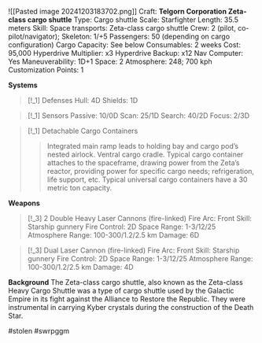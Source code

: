 ![[Pasted image 20241203183702.png]]
Craft: **Telgorn Corporation Zeta-class cargo shuttle**
Type: Cargo shuttle
Scale: Starfighter
Length: 35.5 meters
Skill: Space transports: Zeta-class cargo shuttle
Crew: 2 (pilot, co-pilot/navigator); Skeleton: 1/+5
Passengers: 50 (depending on cargo configuration)
Cargo Capacity: See below
Consumables: 2 weeks
Cost: 95,000
Hyperdrive Multiplier: x3
Hyperdrive Backup: x12
Nav Computer: Yes
Maneuverability: 1D+1
Space: 2
Atmosphere: 248; 700 kph
Customization Points: 1

**Systems**
> [!_1] Defenses
> Hull: 4D
> Shields: 1D

> [!_1] Sensors
> Passive: 10/0D
> Scan: 25/1D
> Search: 40/2D
> Focus: 2/3D

> [!_1] Detachable Cargo Containers
> > Integrated main ramp leads to holding bay and cargo pod’s nested airlock. Ventral cargo cradle. Typical cargo container attaches to the spaceframe, drawing power from the Zeta’s reactor, providing power for specific cargo needs; refrigeration, life support, etc. Typical universal cargo containers have a 30 metric ton capacity.

**Weapons**
> [!_3] 2 Double Heavy Laser Cannons (fire-linked)
> Fire Arc: Front
> Skill: Starship gunnery
> Fire Control: 2D
> Space Range: 1-3/12/25
> Atmosphere Range: 100-300/1.2/2.5 km
> Damage: 6D

> [!_3] Dual Laser Cannon (fire-linked)
> Fire Arc: Front
> Skill: Starship gunnery
> Fire Control: 2D
> Space Range: 1-3/12/25
> Atmosphere Range: 100-300/1.2/2.5 km
> Damage: 4D



**Background**
The Zeta-class cargo shuttle, also known as the Zeta-class Heavy Cargo Shuttle was a type of cargo shuttle used by the Galactic Empire in its fight against the Alliance to Restore the Republic. They were instrumental in carrying Kyber crystals during the construction of the Death Star.

#stolen #swrpggm